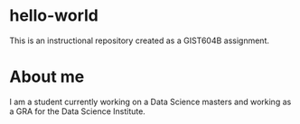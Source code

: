# hello-world
This is an instructional repository created as a GIST604B assignment.

# About me
I am a student currently working on a Data Science masters and working as a GRA for the Data Science Institute.

